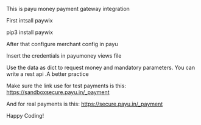 This is payu money payment gateway integration

First intsall paywix

pip3 install paywix


After that configure merchant config in payu 

Insert the credentials in payumoney views file

Use the data as dict to request money and mandatory parameters. You can write a rest api .A better practice


Make sure the link use for test payments is this:
https://sandboxsecure.payu.in/_payment

And for real payments is this:
https://secure.payu.in/_payment


Happy Coding!




